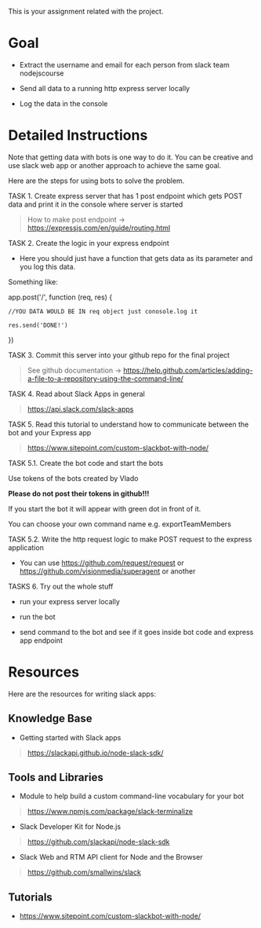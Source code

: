 This is your assignment related with the project.

# Goal 

* Extract the username and email for each person from slack team nodejscourse

* Send all data to a running http express server locally 

* Log the data in the console

# Detailed Instructions

Note that getting data with bots is one way to do it. You can be creative and use slack web app or another approach to achieve the same goal. 

Here are the steps for using bots to solve the problem.


TASK 1. Create express server that has 1 post endpoint which gets POST data and print it in the console where server is started

> How to make post endpoint -> https://expressjs.com/en/guide/routing.html

TASK 2. Create the logic in your express endpoint 

* Here you should just have a function that gets data as its parameter and you log this data.

Something like: 

app.post('/', function (req, res) {
 
    //YOU DATA WOULD BE IN req object just conosole.log it

    res.send('DONE!')
})

TASK 3. Commit this server into your github repo for the final project

> See github documentation -> https://help.github.com/articles/adding-a-file-to-a-repository-using-the-command-line/

TASK 4. Read about Slack Apps in general 

> https://api.slack.com/slack-apps

TASK 5. Read this tutorial to understand how to communicate between the bot and your Express app 

> https://www.sitepoint.com/custom-slackbot-with-node/


TASK 5.1. Create the bot code and start the bots 

Use tokens of the bots created by Vlado

**Please do not post their tokens in github!!!**

If you start the bot it will appear with green dot in front of it. 

You can choose your own command name e.g. exportTeamMembers

TASK 5.2. Write the http request logic to make POST request to the express application

* You can use https://github.com/request/request or https://github.com/visionmedia/superagent or another

TASKS 6. Try out the whole stuff 

* run your express server locally

* run the bot 

* send command to the bot and see if it goes inside bot code and express app endpoint 



# Resources 

Here are the resources for writing slack apps:

## Knowledge Base

* Getting started with Slack apps

> https://slackapi.github.io/node-slack-sdk/

## Tools and Libraries

* Module to help build a custom command-line vocabulary for your bot

> https://www.npmjs.com/package/slack-terminalize

* Slack Developer Kit for Node.js

> https://github.com/slackapi/node-slack-sdk

* Slack Web and RTM API client for Node and the Browser

> https://github.com/smallwins/slack

## Tutorials

*  https://www.sitepoint.com/custom-slackbot-with-node/ 

  